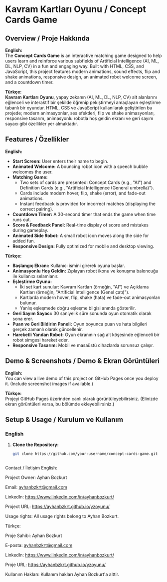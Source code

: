 # Kavram Kartları Oyunu / Concept Cards Game

## Overview / Proje Hakkında

**English:**  
The **Concept Cards Game** is an interactive matching game designed to help users learn and reinforce various subfields of Artificial Intelligence (AI, ML, DL, NLP, CV) in a fun and engaging way. Built with HTML, CSS, and JavaScript, this project features modern animations, sound effects, flip and shake animations, responsive design, an animated robot welcome screen, and a countdown timer.

**Türkçe:**  
**Kavram Kartları Oyunu**, yapay zekanın (AI, ML, DL, NLP, CV) alt alanlarını eğlenceli ve interaktif bir şekilde öğrenip pekiştirmeyi amaçlayan eşleştirme tabanlı bir oyundur. HTML, CSS ve JavaScript kullanılarak geliştirilen bu projede; modern animasyonlar, ses efektleri, flip ve shake animasyonları, responsive tasarım, animasyonlu robotla hoş geldin ekranı ve geri sayım sayacı gibi özellikler yer almaktadır.

## Features / Özellikler

**English:**  
- **Start Screen:** User enters their name to begin.  
- **Animated Welcome:** A bouncing robot icon with a speech bubble welcomes the user.  
- **Matching Game:**  
  - Two sets of cards are presented: Concept Cards (e.g., "AI") and Definition Cards (e.g., "Artificial Intelligence (General umbrella)").  
  - Cards include modern hover, flip, shake (error), and fade-out animations.  
  - Instant feedback is provided for incorrect matches (displaying the correct pairing).  
- **Countdown Timer:** A 30-second timer that ends the game when time runs out.  
- **Score & Feedback Panel:** Real-time display of score and mistakes during gameplay.  
- **Animated Side Robot:** A small robot icon moves along the side for added fun.  
- **Responsive Design:** Fully optimized for mobile and desktop viewing.

**Türkçe:**  
- **Başlangıç Ekranı:** Kullanıcı ismini girerek oyuna başlar.  
- **Animasyonlu Hoş Geldin:** Zıplayan robot ikonu ve konuşma baloncuğu ile kullanıcı selamlanır.  
- **Eşleştirme Oyunu:**  
  - İki set kart sunulur: Kavram Kartları (örneğin, "AI") ve Açıklama Kartları (örneğin, "Artificial Intelligence (Genel çatı)").  
  - Kartlarda modern hover, flip, shake (hata) ve fade-out animasyonları bulunur.  
  - Yanlış eşleşmede doğru eşleşme bilgisi anında gösterilir.  
- **Geri Sayım Sayacı:** 30 saniyelik süre sonunda oyun otomatik olarak sona erer.  
- **Puan ve Geri Bildirim Paneli:** Oyun boyunca puan ve hata bilgileri gerçek zamanlı olarak güncellenir.  
- **Hareketli Yandan Robot:** Oyun ekranının sağ alt köşesinde eğlenceli bir robot simgesi hareket eder.  
- **Responsive Tasarım:** Mobil ve masaüstü cihazlarda sorunsuz çalışır.

## Demo & Screenshots / Demo & Ekran Görüntüleri

**English:**  
You can view a live demo of this project on GitHub Pages once you deploy it. (Include screenshot images if available.)

**Türkçe:**  
Projeyi GitHub Pages üzerinden canlı olarak görüntüleyebilirsiniz. (Elinizde ekran görüntüleri varsa, bu bölümde ekleyebilirsiniz.)

## Setup & Usage / Kurulum ve Kullanım

### English
1. **Clone the Repository:**
   ```bash
   git clone https://github.com/your-username/concept-cards-game.git



Contact / İletişim
English:

Project Owner: Ayhan Bozkurt

Email: ayhanbzkrt@gmail.com

LinkedIn: https://www.linkedin.com/in/ayhanbozkurt/

Project URL: https://ayhanbzkrt.github.io/yzoyunu/

Usage rights: All usage rights belong to Ayhan Bozkurt.

Türkçe:

Proje Sahibi: Ayhan Bozkurt

E-posta: ayhanbzkrt@gmail.com

LinkedIn: https://www.linkedin.com/in/ayhanbozkurt/

Proje URL: https://ayhanbzkrt.github.io/yzoyunu/

Kullanım Hakları: Kullanım hakları Ayhan Bozkurt'a aittir.
